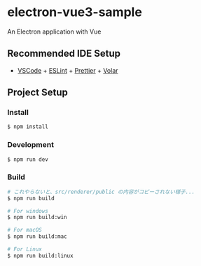 # electron-vue3-sample

An Electron application with Vue

## Recommended IDE Setup

- [VSCode](https://code.visualstudio.com/) + [ESLint](https://marketplace.visualstudio.com/items?itemName=dbaeumer.vscode-eslint) + [Prettier](https://marketplace.visualstudio.com/items?itemName=esbenp.prettier-vscode) + [Volar](https://marketplace.visualstudio.com/items?itemName=Vue.volar)

## Project Setup

### Install

```bash
$ npm install
```

### Development

```bash
$ npm run dev
```

### Build

```bash
# これやらないと、src/renderer/public の内容がコピーされない様子...
$ npm run build

# For windows
$ npm run build:win

# For macOS
$ npm run build:mac

# For Linux
$ npm run build:linux
```
